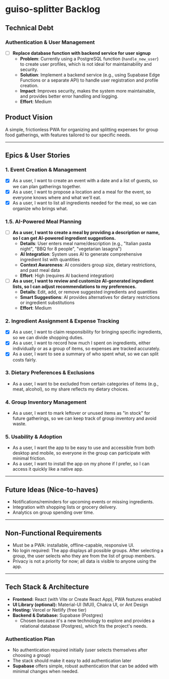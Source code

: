 # guiso-splitter Backlog

## Technical Debt

### Authentication & User Management
- [ ] **Replace database function with backend service for user signup**
  - **Problem**: Currently using a PostgreSQL function (`handle_new_user`) to create user profiles, which is not ideal for maintainability and security.
  - **Solution**: Implement a backend service (e.g., using Supabase Edge Functions or a separate API) to handle user registration and profile creation.
  - **Impact**: Improves security, makes the system more maintainable, and provides better error handling and logging.
  - **Effort**: Medium

## Product Vision
A simple, frictionless PWA for organizing and splitting expenses for group food gatherings, with features tailored to our specific needs.

---

## Epics & User Stories

### 1. Event Creation & Management
- [x] As a user, I want to create an event with a date and a list of guests, so we can plan gatherings together.
- [x] As a user, I want to propose a location and a meal for the event, so everyone knows where and what we'll eat.
- [x] As a user, I want to list all ingredients needed for the meal, so we can organize who brings what.

### 1.5. AI-Powered Meal Planning
- [ ] **As a user, I want to create a meal by providing a description or name, so I can get AI-powered ingredient suggestions.**
  - **Details**: User enters meal name/description (e.g., "Italian pasta night", "BBQ for 8 people", "vegetarian lasagna")
  - **AI Integration**: System uses AI to generate comprehensive ingredient list with quantities
  - **Context Awareness**: AI considers group size, dietary restrictions, and past meal data
  - **Effort**: High (requires AI backend integration)
- [ ] **As a user, I want to review and customize AI-generated ingredient lists, so I can adjust recommendations to my preferences.**
  - **Details**: Edit, add, or remove suggested ingredients and quantities
  - **Smart Suggestions**: AI provides alternatives for dietary restrictions or ingredient substitutions
  - **Effort**: Medium

### 2. Ingredient Assignment & Expense Tracking
- [x] As a user, I want to claim responsibility for bringing specific ingredients, so we can divide shopping duties.
- [x] As a user, I want to record how much I spent on ingredients, either individually or as a group of items, so expenses are tracked accurately.
- [x] As a user, I want to see a summary of who spent what, so we can split costs fairly.

### 3. Dietary Preferences & Exclusions
- As a user, I want to be excluded from certain categories of items (e.g., meat, alcohol), so my share reflects my dietary choices.

### 4. Group Inventory Management
- As a user, I want to mark leftover or unused items as "in stock" for future gatherings, so we can keep track of group inventory and avoid waste.

### 5. Usability & Adoption
- As a user, I want the app to be easy to use and accessible from both desktop and mobile, so everyone in the group can participate with minimal friction.
- As a user, I want to install the app on my phone if I prefer, so I can access it quickly like a native app.

---

## Future Ideas (Nice-to-haves)
- Notifications/reminders for upcoming events or missing ingredients.
- Integration with shopping lists or grocery delivery.
- Analytics on group spending over time.

---

## Non-Functional Requirements
- Must be a PWA: installable, offline-capable, responsive UI.
- No login required: The app displays all possible groups. After selecting a group, the user selects who they are from the list of group members.
- Privacy is not a priority for now; all data is visible to anyone using the app.

---

## Tech Stack & Architecture

- **Frontend:** React (with Vite or Create React App), PWA features enabled
- **UI Library (optional):** Material-UI (MUI), Chakra UI, or Ant Design
- **Hosting:** Vercel or Netlify (free tier)
- **Backend & Database:** Supabase (Postgres)
  - Chosen because it's a new technology to explore and provides a relational database (Postgres), which fits the project's needs.

### Authentication Plan
- No authentication required initially (user selects themselves after choosing a group)
- The stack should make it easy to add authentication later
- **Supabase** offers simple, robust authentication that can be added with minimal changes when needed.
